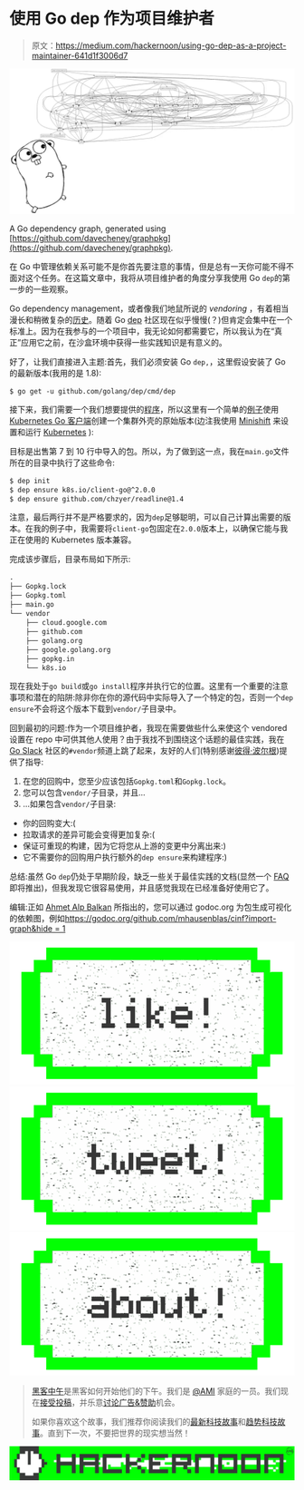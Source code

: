 # 使用 Go dep 作为项目维护者

> 原文：<https://medium.com/hackernoon/using-go-dep-as-a-project-maintainer-641d1f3006d7>

![](img/563c7332656c8377e4692c9212a40c74.png)

A Go dependency graph, generated using [https://github.com/davecheney/graphpkg](https://github.com/davecheney/graphpkg).

在 Go 中管理依赖关系可能不是你首先要注意的事情，但是总有一天你可能不得不面对这个任务。在这篇文章中，我将从项目维护者的角度分享我使用 Go `dep`的第一步的一些观察。

Go dependency management，或者像我们地鼠所说的 *vendoring* ，有着相当漫长和稍微复杂的[历史](https://blog.gopheracademy.com/advent-2016/saga-go-dependency-management/)。随着 Go [dep](https://github.com/golang/dep) 社区现在似乎慢慢(？)但肯定会集中在一个标准上。因为在我参与的一个项目中，我无论如何都需要它，所以我认为在“真正”应用它之前，在沙盒环境中获得一些实践知识是有意义的。

好了，让我们直接进入主题:首先，我们必须安装 Go `dep,`，这里假设安装了 Go 的最新版本(我用的是 1.8):

```
$ go get -u github.com/golang/dep/cmd/dep
```

接下来，我们需要一个我们想要提供的[程序](https://hackernoon.com/tagged/program)，所以这里有一个简单的[例子](https://gist.github.com/mhausenblas/30e8dc5f7682888c10906cb0f8c471cb)使用 [Kubernetes Go 客户端](https://github.com/kubernetes/client-go/)创建一个集群外壳的原始版本(边注我使用 [Minishift](https://github.com/minishift/minishift) 来设置和运行 [Kubernetes](https://hackernoon.com/tagged/kubernetes) ):

目标是出售第 7 到 10 行中导入的包。所以，为了做到这一点，我在`main.go`文件所在的目录中执行了这些命令:

```
$ dep init
$ dep ensure k8s.io/client-go@^2.0.0
$ dep ensure github.com/chzyer/readline@1.4
```

注意，最后两行并不是严格要求的，因为`dep`足够聪明，可以自己计算出需要的版本。在我的例子中，我需要将`client-go`包固定在`2.0.0`版本上，以确保它能与我正在使用的 Kubernetes 版本兼容。

完成该步骤后，目录布局如下所示:

```
.
├── Gopkg.lock
├── Gopkg.toml
├── main.go
└── vendor
    ├── cloud.google.com
    ├── github.com
    ├── golang.org
    ├── google.golang.org
    ├── gopkg.in
    └── k8s.io
```

现在我处于`go build`或`go install`程序并执行它的位置。这里有一个重要的注意事项和潜在的陷阱:除非你在你的源代码中实际导入了一个特定的包，否则一个`dep ensure`不会将这个版本下载到`vendor/`子目录中。

回到最初的问题:作为一个项目维护者，我现在需要做些什么来使这个 vendored 设置在 repo 中可供其他人使用？由于我找不到围绕这个话题的最佳实践，我在 [Go Slack](https://invite.slack.golangbridge.org/) 社区的`#vendor`频道上跳了起来，友好的人们(特别感谢[彼得·波尔根](https://twitter.com/peterbourgon))提供了指导:

1.  在您的回购中，您至少应该包括`Gopkg.toml`和`Gopkg.lock`。
2.  您可以包含`vendor/`子目录，并且…
3.  …如果包含`vendor/`子目录:

*   你的回购变大:(
*   拉取请求的差异可能会变得更加复杂:(
*   保证可重现的构建，因为它将您从上游的变更中分离出来:)
*   它不需要你的回购用户执行额外的`dep ensure`来构建程序:)

总结:虽然 Go `dep`仍处于早期阶段，缺乏一些关于最佳实践的文档(显然一个 [FAQ](https://github.com/carolynvs/dep/blob/c20dddcdc17872f956391b1eda6cac9364cea4dc/FAQ.md) 即将推出)，但我发现它很容易使用，并且感觉我现在已经准备好使用它了。

编辑:正如 [Ahmet Alp Balkan](https://medium.com/u/2cac56571879?source=post_page-----641d1f3006d7--------------------------------) 所指出的，您可以通过 godoc.org 为包生成可视化的依赖图，例如[https://godoc.org/github.com/mhausenblas/cinf?import-graph&hide = 1](https://godoc.org/github.com/mhausenblas/cinf?import-graph&hide=1)

[![](img/50ef4044ecd4e250b5d50f368b775d38.png)](http://bit.ly/HackernoonFB)[![](img/979d9a46439d5aebbdcdca574e21dc81.png)](https://goo.gl/k7XYbx)[![](img/2930ba6bd2c12218fdbbf7e02c8746ff.png)](https://goo.gl/4ofytp)

> [黑客中午](http://bit.ly/Hackernoon)是黑客如何开始他们的下午。我们是 [@AMI](http://bit.ly/atAMIatAMI) 家庭的一员。我们现在[接受投稿](http://bit.ly/hackernoonsubmission)，并乐意[讨论广告&赞助](mailto:partners@amipublications.com)机会。
> 
> 如果你喜欢这个故事，我们推荐你阅读我们的[最新科技故事](http://bit.ly/hackernoonlatestt)和[趋势科技故事](https://hackernoon.com/trending)。直到下一次，不要把世界的现实想当然！

![](img/be0ca55ba73a573dce11effb2ee80d56.png)